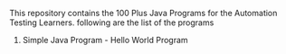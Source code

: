 This repository contains the 100 Plus Java Programs for the Automation Testing Learners.
following are the list of the programs
1. Simple Java Program - Hello World Program